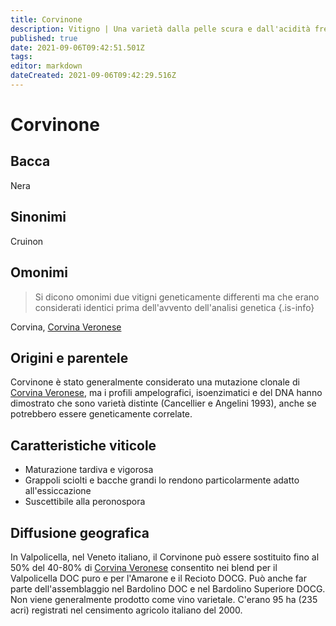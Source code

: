 ```yaml
---
title: Corvinone
description: Vitigno | Una varietà dalla pelle scura e dall'acidità fresca che contribuisce ai blend veneti.
published: true
date: 2021-09-06T09:42:51.501Z
tags: 
editor: markdown
dateCreated: 2021-09-06T09:42:29.516Z
---
```


# Corvinone

## Bacca
Nera
## Sinonimi
Cruinon

## Omonimi
> Si dicono omonimi due vitigni geneticamente differenti ma che erano considerati identici prima dell'avvento dell'analisi genetica
{.is-info}

Corvina, [Corvina Veronese](/vitigni/Italia/corvina-veronese)

## Origini e parentele
Corvinone è stato generalmente considerato una mutazione clonale di [Corvina Veronese](/vitigni/Italia/corvina-veronese), ma i profili ampelografici, isoenzimatici e del DNA hanno dimostrato che sono varietà distinte (Cancellier e Angelini 1993), anche se potrebbero essere geneticamente correlate.

## Caratteristiche viticole
- Maturazione tardiva e vigorosa
- Grappoli sciolti e bacche grandi lo rendono particolarmente adatto all'essiccazione 
- Suscettibile alla peronospora

## Diffusione geografica
In Valpolicella, nel Veneto italiano, il Corvinone può essere sostituito fino al 50% del 40-80% di [Corvina Veronese](/vitigni/Italia/corvina-veronese) consentito nei blend per il Valpolicella DOC puro e per l'Amarone e il Recioto DOCG. Può anche far parte dell'assemblaggio nel Bardolino DOC e nel Bardolino Superiore DOCG. Non viene generalmente prodotto come vino varietale. C'erano 95 ha (235 acri) registrati nel censimento agricolo italiano del 2000.